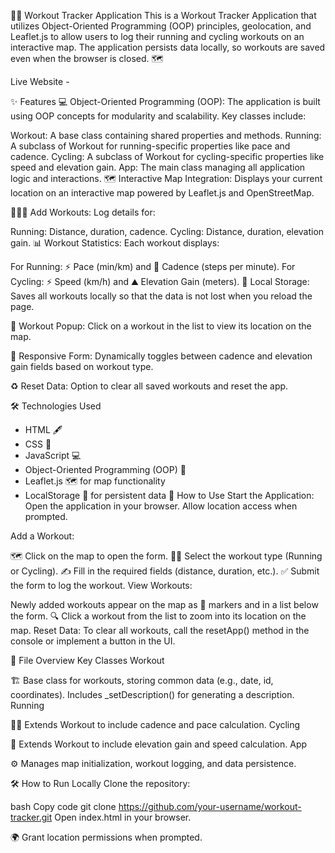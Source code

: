 🏋️‍♂️ Workout Tracker Application
This is a Workout Tracker Application that utilizes Object-Oriented Programming (OOP) principles, geolocation, and Leaflet.js to allow users to log their running and cycling workouts on an interactive map. The application persists data locally, so workouts are saved even when the browser is closed. 🗺️

Live Website - 

✨ Features
💻 Object-Oriented Programming (OOP):
The application is built using OOP concepts for modularity and scalability. Key classes include:

Workout: A base class containing shared properties and methods.
Running: A subclass of Workout for running-specific properties like pace and cadence.
Cycling: A subclass of Workout for cycling-specific properties like speed and elevation gain.
App: The main class managing all application logic and interactions.
🗺️ Interactive Map Integration:
Displays your current location on an interactive map powered by Leaflet.js and OpenStreetMap.

🏃‍♂️🚴 Add Workouts:
Log details for:

Running: Distance, duration, cadence.
Cycling: Distance, duration, elevation gain.
📊 Workout Statistics:
Each workout displays:

For Running: ⚡ Pace (min/km) and 🦶 Cadence (steps per minute).
For Cycling: ⚡ Speed (km/h) and ⛰️ Elevation Gain (meters).
💾 Local Storage:
Saves all workouts locally so that the data is not lost when you reload the page.

📍 Workout Popup:
Click on a workout in the list to view its location on the map.

📝 Responsive Form:
Dynamically toggles between cadence and elevation gain fields based on workout type.

♻️ Reset Data:
Option to clear all saved workouts and reset the app.

🛠️ Technologies Used
* HTML 🖋️
* CSS 🎨
* JavaScript 💻
* Object-Oriented Programming (OOP) 🔄
* Leaflet.js 🗺️ for map functionality
* LocalStorage 💾 for persistent data
🚀 How to Use
Start the Application:
Open the application in your browser. Allow location access when prompted.

Add a Workout:

🗺️ Click on the map to open the form.
🏃‍♂️ Select the workout type (Running or Cycling).
✍️ Fill in the required fields (distance, duration, etc.).
✅ Submit the form to log the workout.
View Workouts:

Newly added workouts appear on the map as 📍 markers and in a list below the form.
🔍 Click a workout from the list to zoom into its location on the map.
Reset Data:
To clear all workouts, call the resetApp() method in the console or implement a button in the UI.

📂 File Overview
Key Classes
Workout

🏗️ Base class for workouts, storing common data (e.g., date, id, coordinates).
Includes _setDescription() for generating a description.
Running

🏃‍♂️ Extends Workout to include cadence and pace calculation.
Cycling

🚴 Extends Workout to include elevation gain and speed calculation.
App

⚙️ Manages map initialization, workout logging, and data persistence.

🛠️ How to Run Locally
Clone the repository:

bash
Copy code
git clone https://github.com/your-username/workout-tracker.git
Open index.html in your browser.

🌍 Grant location permissions when prompted.
